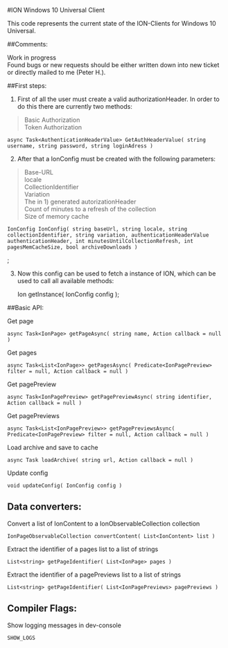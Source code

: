 #ION Windows 10 Universal Client

This code represents the current state of the ION-Clients for Windows 10 Universal. 

##Comments:

Work in progress <br>
Found bugs or new requests should be either written down into new ticket or directly mailed to me (Peter H.). 


##First steps:

1) First of all the user must create a valid authorizationHeader. In order to do this there are currently two methods:
> Basic Authorization <br>
Token Authorization

    async Task<AuthenticationHeaderValue> GetAuthHeaderValue( string username, string password, string loginAdress )

2) After that a IonConfig must be created with the following parameters:
>Base-URL <br>
locale <br>
CollectionIdentifier <br>
Variation <br>
The in 1) generated autorizationHeader <br>
Count of minutes to a refresh of the collection <br>
Size of memory cache

    IonConfig IonConfig( string baseUrl, string locale, string collectionIdentifier, string variation, authenticationHeaderValue authenticationHeader, int minutesUntilCollectionRefresh, int pagesMemCacheSize, bool archiveDownloads )
;


3) Now this config can be used to fetch a instance of ION, which can be used to call all available methods:

    Ion getInstance( IonConfig config );




##Basic API:


Get page

    async Task<IonPage> getPageAsync( string name, Action callback = null )


Get pages

    async Task<List<IonPage>> getPagesAsync( Predicate<IonPagePreview> filter = null, Action callback = null )

Get pagePreview

    async Task<IonPagePreview> getPagePreviewAsync( string identifier, Action callback = null )

Get pagePreviews

    async Task<List<IonPagePreview>> getPagePreviewsAsync( Predicate<IonPagePreview> filter = null, Action callback = null )

Load archive and save to cache

    async Task loadArchive( string url, Action callback = null )

Update config

    void updateConfig( IonConfig config )



## Data converters:

Convert a list of IonContent to a IonObservableCollection collection

    IonPageObservableCollection convertContent( List<IonContent> list )

Extract the identifier of a pages list to a list of strings

    List<string> getPageIdentifier( List<IonPage> pages )

Extract the identifier of a pagePreviews list to a list of strings

    List<string> getPageIdentifier( List<IonPagePreviews> pagePreviews )



## Compiler Flags:

Show logging messages in dev-console

    SHOW_LOGS


